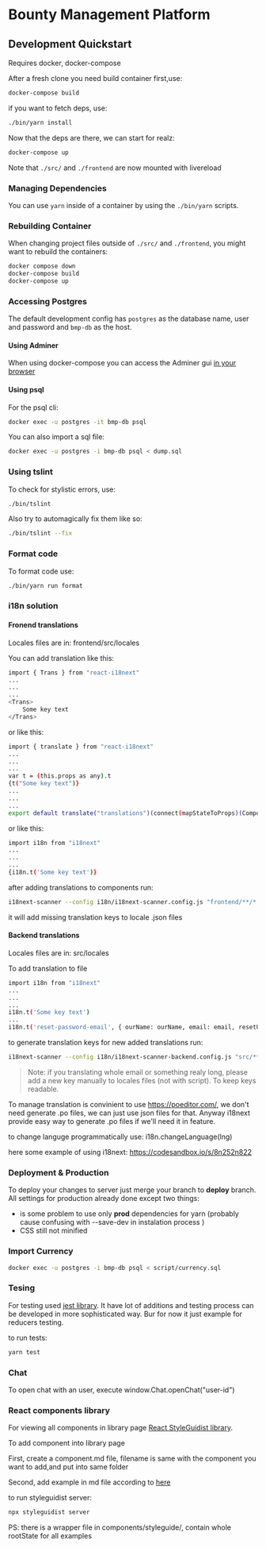 Bounty Management Platform
==========================


Development Quickstart
----------------------

Requires docker, docker-compose

After a fresh clone you need build container first,use:

```sh
docker-compose build
```
if you want to fetch deps, use:

```sh
./bin/yarn install
```

Now that the deps are there, we can start for realz:

```sh
docker-compose up
```

Note that `./src/` and `./frontend` are now mounted with livereload

### Managing Dependencies

You can use `yarn` inside of a container by using the `./bin/yarn`  scripts.

### Rebuilding Container

When changing project files outside of `./src/` and `./frontend`, you might want
to rebuild the containers:


```sh
docker compose down
docker-compose build
docker-compose up
```

### Accessing Postgres

The default development config has `postgres` as the database name, user and
password and `bmp-db` as the host.

#### Using Adminer

When using docker-compose you can access the Adminer gui
[in your browser](http://localhost:8011/?pgsql=bmp-db&username=postgres&db=postgres)

#### Using psql

For the psql cli:

```sh
docker exec -u postgres -it bmp-db psql
```

You can also import a sql file:

```sh
docker exec -u postgres -i bmp-db psql < dump.sql
```

### Using tslint

To check for stylistic errors, use:

```sh
./bin/tslint
```

Also try to automagically fix them like so:

```sh
./bin/tslint --fix
```

### Format code

To format code use:
```sh
./bin/yarn run format
```


### i18n solution

#### Fronend translations

Locales files are in: frontend/src/locales

You can add translation like this:

```sh
import { Trans } from "react-i18next"
...
...
...
<Trans>
    Some key text
</Trans>
```

or like this:

```sh
import { translate } from "react-i18next"
...
...
...
var t = (this.props as any).t
{t("Some key text")}
...
...
...
export default translate("translations")(connect(mapStateToProps)(Component))
```

or like this:

```sh
import i18n from "i18next"
...
...
...
{i18n.t('Some key text')}
```

after adding translations to components run:

```sh
i18next-scanner --config i18n/i18next-scanner.config.js "frontend/**/*.{ts,tsx}"
```

it will add missing translation keys to locale .json files

#### Backend translations

Locales files are in: src/locales

To add translation to file

```sh
import i18n from "i18next"
...
...
...
i18n.t('Some key text')
...
i18n.t('reset-password-email', { ourName: ourName, email: email, resetUrl: resetUrl })
```

to generate translation keys for new added translations run:

```sh
i18next-scanner --config i18n/i18next-scanner-backend.config.js "src/**/*.{ts,tsx}"
```
> Note: if you translating whole email or something realy long, 
> please add a new key manually to locales files (not with script).
> To keep keys readable.

To manage translation is convinient to use https://poeditor.com/, 
we don't need generate .po files, we can just use json files for that.
Anyway i18next provide easy way to generate .po files if we'll need it in feature.

to change languge programmatically use: i18n.changeLanguage(lng)

here some example of using i18next:
https://codesandbox.io/s/8n252n822

### Deployment & Production

To deploy your changes to server just merge your branch to **deploy** branch.
All settings for production already done except two things: 
* is some problem to use only **prod** dependencies for yarn (probably cause confusing with --save-dev in instalation process )
* CSS still not minified


### Import Currency

```sh
docker exec -u postgres -i bmp-db psql < script/currency.sql
```

### Tesing

For testing used [jest library](https://facebook.github.io/jest/).
It have lot of additions and testing process can be developed in more sophisticated way.
Bur for now it just example for reducers testing.

to run tests:

```sh
yarn test
```

### Chat

To open chat with an user, execute window.Chat.openChat("user-id")

### React components library

For viewing all components in library page [React StyleGuidist library](https://github.com/styleguidist/react-styleguidist).

To add component into library page

First, create a component.md file, filename is same with the component you want to add,and put into same folder

Second, add example in md file according to [here](https://react-styleguidist.js.org/docs/documenting.html#usage-examples-and-readme-files)

to run styleguidist server:

```sh
npx styleguidist server
```

PS: there is a wrapper file in components/styleguide/, contain whole rootState for all examples